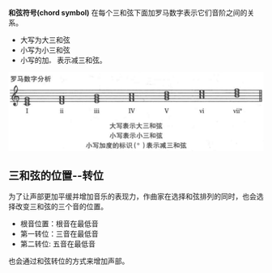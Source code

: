 
**和弦符号(chord symbol)** 在每个三和弦下面加罗马数字表示它们音阶之间的关系。
+ 大写为大三和弦
+ 小写为小三和弦
+ 小写的加`。` 表示减三和弦。

![chord-symbol](img/chord-symbol.png)

## 三和弦的位置--转位

为了让声部更加平缓并增加音乐的表现力，作曲家在选择和弦排列的同时，也会选择改变三和弦的三个音的位置。
+ 根音位置：根音在最低音
+ 第一转位：三音在最低音
+ 第二转位: 五音在最低音

也会通过和弦转位的方式来增加声部。

